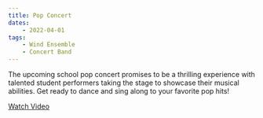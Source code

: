 ```yaml
---
title: Pop Concert
dates:
    - 2022-04-01
tags:
    - Wind Ensemble
    - Concert Band
---
```


The upcoming school pop concert promises to be a thrilling experience with talented student performers taking the stage to showcase their musical abilities. Get ready to dance and sing along to your favorite pop hits!

[Watch Video](https://www.youtube.com/embed/dQw4w9WgXcQ)
